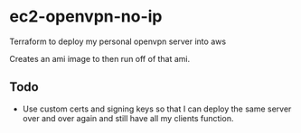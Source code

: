 # ec2-openvpn-no-ip

Terraform to deploy my personal openvpn server into aws

Creates an ami image to then run off of that ami.

## Todo

-   Use custom certs and signing keys so that I can deploy the same server over and over again and still have all my clients function.
